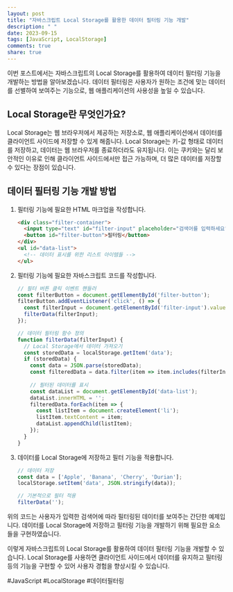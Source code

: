 ```yaml
---
layout: post
title: "자바스크립트 Local Storage를 활용한 데이터 필터링 기능 개발"
description: " "
date: 2023-09-15
tags: [JavaScript, LocalStorage]
comments: true
share: true
---
```


이번 포스트에서는 자바스크립트의 Local Storage를 활용하여 데이터 필터링 기능을 개발하는 방법을 알아보겠습니다. 데이터 필터링은 사용자가 원하는 조건에 맞는 데이터를 선별하여 보여주는 기능으로, 웹 애플리케이션의 사용성을 높일 수 있습니다.

## Local Storage란 무엇인가요?

Local Storage는 웹 브라우저에서 제공하는 저장소로, 웹 애플리케이션에서 데이터를 클라이언트 사이드에 저장할 수 있게 해줍니다. Local Storage는 키-값 형태로 데이터를 저장하고, 데이터는 웹 브라우저를 종료하더라도 유지됩니다. 이는 쿠키와는 달리 보안적인 이유로 인해 클라이언트 사이드에서만 접근 가능하며, 더 많은 데이터를 저장할 수 있다는 장점이 있습니다.

## 데이터 필터링 기능 개발 방법

1. 필터링 기능에 필요한 HTML 마크업을 작성합니다.
   ```html
   <div class="filter-container">
     <input type="text" id="filter-input" placeholder="검색어를 입력하세요">
     <button id="filter-button">필터링</button>
   </div>
   <ul id="data-list">
     <!-- 데이터 표시를 위한 리스트 아이템들 -->
   </ul>
   ```

2. 필터링 기능에 필요한 자바스크립트 코드를 작성합니다.
   ```javascript
   // 필터 버튼 클릭 이벤트 핸들러
   const filterButton = document.getElementById('filter-button');
   filterButton.addEventListener('click', () => {
     const filterInput = document.getElementById('filter-input').value;
     filterData(filterInput);
   });
   
   // 데이터 필터링 함수 정의
   function filterData(filterInput) {
     // Local Storage에서 데이터 가져오기
     const storedData = localStorage.getItem('data');
     if (storedData) {
       const data = JSON.parse(storedData);
       const filteredData = data.filter(item => item.includes(filterInput));
       
       // 필터된 데이터를 표시
       const dataList = document.getElementById('data-list');
       dataList.innerHTML = '';
       filteredData.forEach(item => {
         const listItem = document.createElement('li');
         listItem.textContent = item;
         dataList.appendChild(listItem);
       });
     }
   }
   ```

3. 데이터를 Local Storage에 저장하고 필터 기능을 적용합니다.
   ```javascript
   // 데이터 저장
   const data = ['Apple', 'Banana', 'Cherry', 'Durian'];
   localStorage.setItem('data', JSON.stringify(data));
   
   // 기본적으로 필터 적용
   filterData('');
   ```

위의 코드는 사용자가 입력한 검색어에 따라 필터링된 데이터를 보여주는 간단한 예제입니다. 데이터를 Local Storage에 저장하고 필터링 기능을 개발하기 위해 필요한 요소들을 구현하였습니다.

이렇게 자바스크립트의 Local Storage를 활용하여 데이터 필터링 기능을 개발할 수 있습니다. Local Storage를 사용하면 클라이언트 사이드에서 데이터를 유지하고 필터링 등의 기능을 구현할 수 있어 사용자 경험을 향상시킬 수 있습니다.

#JavaScript #LocalStorage #데이터필터링